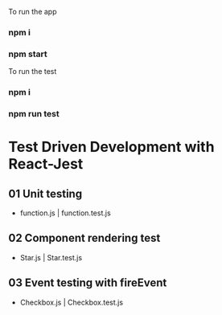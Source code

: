 To run the app
### npm i
### npm start

To run the test
### npm i
### npm run test


# Test Driven Development with React-Jest

## 01 Unit testing

- function.js | function.test.js

## 02 Component rendering test

- Star.js | Star.test.js

## 03 Event testing with fireEvent

- Checkbox.js | Checkbox.test.js
